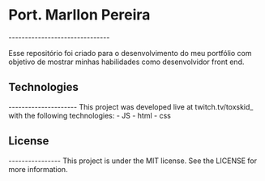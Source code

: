 <h1>Port. Marllon Pereira</h1>
-------------------------------

Esse repositório foi criado para o desenvolvimento do meu portfólio com objetivo de mostrar minhas habilidades como desenvolvidor front end.

<a img="Images/">

<h2>Technologies</h2>
---------------------
This project was developed live at twitch.tv/toxskid_ with the following technologies:
- JS
- html
- css 

<h2>License</h2>
----------------
This project is under the MIT license. See the LICENSE for more information.